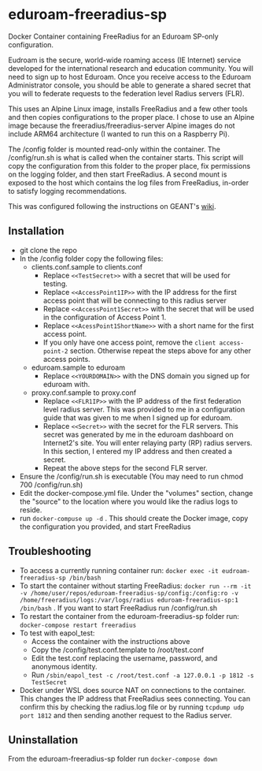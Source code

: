 # eduroam-freeradius-sp
Docker Container containing FreeRadius for an Eduroam SP-only configuration.

Eudroam is the secure, world-wide roaming access (IE Internet) service developed for the international research and education community. You will need to sign up to host Eduroam. Once you receive access to the Eduroam Administrator console, you should be able to generate a shared secret that you will to federate requests to the federation level Radius servers (FLR).

This uses an Alpine Linux image, installs FreeRadius and a few other tools and then copies configurations to the proper place. I chose to use an Alpine image because the freeradius/freeradius-server Alpine images do not include ARM64 architecture (I wanted to run this on a Raspberry Pi).

The /config folder is mounted read-only within the container. The /config/run.sh is what is called when the container starts. This script will copy the configuration from this folder to the proper place, fix permissions on the logging folder, and then start FreeRadius. A second mount is exposed to the host which contains the log files from FreeRadius, in-order to satisfy logging recommendations.

This was configured following the instructions on GEANT's [wiki](https://wiki.geant.org/display/H2eduroam/eduroam+SP).

## Installation

* git clone the repo
* In the /config folder copy the following files:
    * clients.conf.sample to clients.conf
        * Replace `<<TestSecret>>` with a secret that will be used for testing.
        * Replace `<<AccessPoint1IP>>` with the IP address for the first access point that will be connecting to this radius server
        * Replace `<<AccessPoint1Secret>>` with the secret that will be used in the configuration of Access Point 1.
        * Replace `<<AcessPoint1ShortName>>` with a short name for the first access point.
        * If you only have one access point, remove the `client access-point-2` section. Otherwise repeat the steps above for any other access points.
    * eduroam.sample to eduroam
        * Replace `<<YOURDOMAIN>>` with the DNS domain you signed up for eduroam with.
    * proxy.conf.sample to proxy.conf
        * Replace `<<FLR1IP>>` with the IP address of the first federation level radius server. This was provided to me in a configuration guide that was given to me when I signed up for eduroam.
        * Replace `<<Secret>>` with the secret for the FLR servers. This secret was generated by me in the eduroam dashboard on Internet2's site. You will enter relaying party (RP) radius servers. In this section, I entered my IP address and then created a secret.
        * Repeat the above steps for the second FLR server. 
* Ensure the /config/run.sh is executable (You may need to run chmod 700 /config/run.sh)
* Edit the docker-compose.yml file. Under the "volumes" section, change the "source" to the location where you would like the radius logs to reside.
* run `docker-compuse up -d` . This should create the Docker image, copy the configuration you provided, and start FreeRadius

## Troubleshooting

* To access a currently running container run: `docker exec -it eudroam-freeradius-sp /bin/bash`
* To start the container without starting FreeRadius: `docker run --rm -it -v /home/user/repos/eduroam-freeradius-sp/config:/config:ro -v /home/freeradius/logs:/var/logs/radius eduroam-freeradius-sp:1 /bin/bash` . If you want to start FreeRadius run /config/run.sh
* To restart the container from the eduroam-freeradius-sp folder run: `docker-compose restart freeradius`
* To test with eapol_test:
    * Access the container with the instructions above
    * Copy the /config/test.conf.template to /root/test.conf
    * Edit the test.conf replacing the username, password, and anonymous identity.
    * Run `/sbin/eapol_test -c /root/test.conf -a 127.0.0.1 -p 1812 -s TestSecret`
* Docker under WSL does source NAT on connections to the container. This changes the IP address that FreeRadius sees connecting. You can confirm this by checking the radius.log file or by running `tcpdump udp port 1812` and then sending another request to the Radius server.

## Uninstallation
From the eduroam-freeradius-sp folder run `docker-compose down`